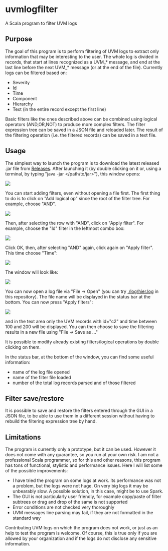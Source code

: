 # uvmlogfilter
A Scala program to filter UVM logs

## Purpose
The goal of this program is to perform filtering of UVM logs to extract only information that may be interesting to the user.
The whole log is divided in records, that start at lines recognized as a UVM_* message, 
and end at the last line before the next UVM_* message (or at the end of the file).
Currently logs can be filtered based on:

* Severity
* Id
* Time
* Component
* Hierarchy
* Text (in the entire record except the first line)

Basic filters like the ones described above can be combined using logical operators (AND,OR,NOT) to produce more complex filters.
The filter expression tree can be saved in a JSON file and reloaded later.
The result of the filtering operation (i.e. the filtered records) can be saved in a text file.
## Usage
The simplest way to launch the program is to download the latest released .jar file from [Releases](https://github.com/Loneknight73/uvmlogfilter/releases).
After launching it (by double clicking on it or, using a terminal, by typing "java -jar </path/to/jar>"), this window opens:

![](images/Initial.PNG)

You can start adding filters, even without opening a file first.
The first thing to do is to click on "Add logical op" since the root of the filter tree. For example, choose "AND".

![](images/Added_AND.PNG)

Then, after selecting the row with "AND", click on "Apply filter". For example, choose the "Id" filter in the leftmost combo box:

![](images/Id_contains_c2.PNG)

Click OK, then, after selecting "AND" again, click again on "Apply filter". This time choose "Time":

![](images/Time_filter.PNG)

The window will look like:

![](images/Added_time.PNG)

You can now open a log file via "File -> Open" (you can try [./log/hier.log](./log/hier.log) in this repository). The file name will be displayed in the status bar at the bottom.
You can now press "Apply filters":

![](images/After_filtering.PNG)

and in the text area only the UVM records with id="c2" and time between 100 and 200 will be displayed. You can then choose to save the filtering results in a new file using "File -> Save as ..."

It is possible to modify already existing filters/logical operations by double clicking on them.

In the status bar, at the bottom of the window, you can find some useful information:
* name of the log file opened
* name of the filter file loaded
* number of the total log records parsed and of those filtered 

## Filter save/restore
It is possible to save and restore the filters entered through the GUI in a JSON file, to be able to use them
in a different session without having to rebuild the filtering expression tree by hand.

## Limitations
The program is currently only a prototype, but it can be used.
However it does not come with any guarantee, so you run at your own risk.
I am not a professional Scala programmer, so for this and other reasons, this program has tons of functional, stylistic and performance issues.
Here I will list some of the possible improvements:

* I have tried the program on some logs at work. Its performance was not a problem, but the logs were not huge.
  On very big logs it may be unbearably slow. A possible solution, in this case, might be to use Spark.
* The GUI is not particularly user friendly, for example copy/paste of filter subtrees or drag and drop of the same is not supported
* Error conditions are not checked very thoroughly
* UVM messages line parsing may fail, if they are not formatted in the standard way

Contributing UVM logs on which the program does not work, or just as an help to test the program is welcome.
Of course, this is true only if you are allowed by your organization and if the logs do not disclose any sensitive information.
  

